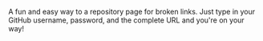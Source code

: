 A fun and easy way to a repository page for broken links. Just type in your GitHub username, password, and the complete URL and you're on your way!
